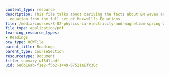 ```yaml
---
content_type: resource
description: This file talks about deriving the facts about EM waves and the wave
  equation from the full set of Maxwell?s Equations.
file: /media/courses/8-02-physics-ii-electricity-and-magnetism-spring-2007/6e6b16abf1e2f5b2144967521a8fc38c_summary_w13d1.pdf
file_type: application/pdf
learning_resource_types:
- Readings
ocw_type: OCWFile
parent_title: Readings
parent_type: CourseSection
resourcetype: Document
title: summary_w13d1.pdf
uid: 6e6b16ab-f1e2-f5b2-1449-67521a8fc38c
---
```

